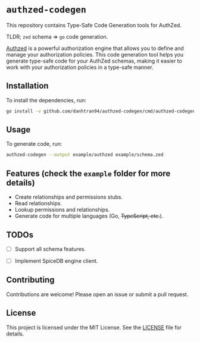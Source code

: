 # `authzed-codegen`

This repository contains Type-Safe Code Generation tools for AuthZed.

TLDR; `zed` schema => `go` code generation.

[Authzed](https://authzed.com/) is a powerful authorization engine that allows you to define and manage your authorization policies. This code generation tool helps you generate type-safe code for your AuthZed schemas, making it easier to work with your authorization policies in a type-safe manner.

## Installation

To install the dependencies, run:

```sh
go install -v github.com/danhtran94/authzed-codegen/cmd/authzed-codegen@latest
```

## Usage

To generate code, run:

```sh
authzed-codegen --output example/authzed example/schema.zed
```

## Features (check the `example` folder for more details)

- Create relationships and permissions stubs.
- Read relationships.
- Lookup permissions and relationships.
- Generate code for multiple languages (Go, ~~TypeScript, etc.~~).

## TODOs

- [ ] Support all schema features.
- [ ] Implement SpiceDB engine client.


## Contributing

Contributions are welcome! Please open an issue or submit a pull request.

## License

This project is licensed under the MIT License. See the [LICENSE](LICENSE) file for details.